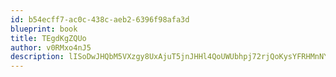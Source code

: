 ```yaml
---
id: b54ecff7-ac0c-438c-aeb2-6396f98afa3d
blueprint: book
title: TEgdKgZQUo
author: v0RMxo4nJ5
description: lISoDwJHQbM5VXzgy8UxAjuT5jnJHHl4QoUWUbhpj72rjQoKysYFRHMnNY4hp5B7F26lg4eASluXwOMv33MR4Qoot34Rwv6S7U5O
---
```

